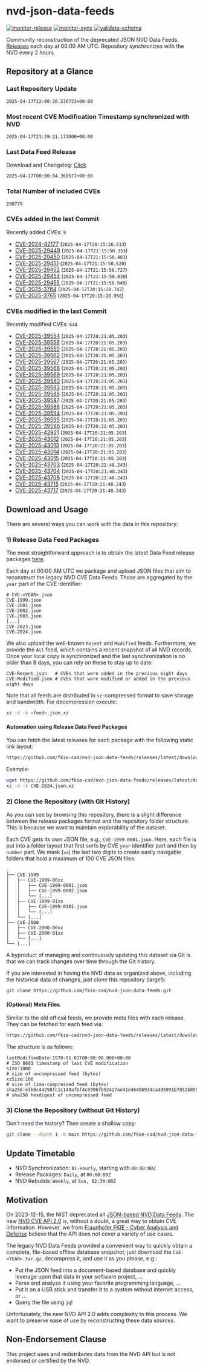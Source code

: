 # nvd-json-data-feeds

[![monitor-release](https://github.com/fkie-cad/nvd-json-data-feeds/actions/workflows/monitor_release.yml/badge.svg)](https://github.com/fkie-cad/nvd-json-data-feeds/actions/workflows/monitor_release.yml)
[![monitor-sync](https://github.com/fkie-cad/nvd-json-data-feeds/actions/workflows/monitor_sync.yml/badge.svg)](https://github.com/fkie-cad/nvd-json-data-feeds/actions/workflows/monitor_sync.yml)
[![validate-schema](https://github.com/fkie-cad/nvd-json-data-feeds/actions/workflows/validate_schema.yml/badge.svg)](https://github.com/fkie-cad/nvd-json-data-feeds/actions/workflows/validate_schema.yml)

Community reconstruction of the deprecated JSON NVD Data Feeds.
[Releases](https://github.com/fkie-cad/nvd-json-data-feeds/releases/latest) each day at 00:00 AM UTC.
Repository synchronizes with the NVD every 2 hours.

## Repository at a Glance

### Last Repository Update

```plain
2025-04-17T22:00:20.536722+00:00
```

### Most recent CVE Modification Timestamp synchronized with NVD

```plain
2025-04-17T21:39:21.173000+00:00
```

### Last Data Feed Release

Download and Changelog: [Click](https://github.com/fkie-cad/nvd-json-data-feeds/releases/latest)

```plain
2025-04-17T00:00:04.369577+00:00
```

### Total Number of included CVEs

```plain
290779
```

### CVEs added in the last Commit

Recently added CVEs: `9`

- [CVE-2024-42177](CVE-2024/CVE-2024-421xx/CVE-2024-42177.json) (`2025-04-17T20:15:26.513`)
- [CVE-2025-29449](CVE-2025/CVE-2025-294xx/CVE-2025-29449.json) (`2025-04-17T21:15:50.353`)
- [CVE-2025-29450](CVE-2025/CVE-2025-294xx/CVE-2025-29450.json) (`2025-04-17T21:15:50.483`)
- [CVE-2025-29451](CVE-2025/CVE-2025-294xx/CVE-2025-29451.json) (`2025-04-17T21:15:50.620`)
- [CVE-2025-29452](CVE-2025/CVE-2025-294xx/CVE-2025-29452.json) (`2025-04-17T21:15:50.727`)
- [CVE-2025-29454](CVE-2025/CVE-2025-294xx/CVE-2025-29454.json) (`2025-04-17T21:15:50.830`)
- [CVE-2025-29455](CVE-2025/CVE-2025-294xx/CVE-2025-29455.json) (`2025-04-17T21:15:50.940`)
- [CVE-2025-3764](CVE-2025/CVE-2025-37xx/CVE-2025-3764.json) (`2025-04-17T20:15:28.747`)
- [CVE-2025-3765](CVE-2025/CVE-2025-37xx/CVE-2025-3765.json) (`2025-04-17T20:15:28.950`)


### CVEs modified in the last Commit

Recently modified CVEs: `644`

- [CVE-2025-39554](CVE-2025/CVE-2025-395xx/CVE-2025-39554.json) (`2025-04-17T20:21:05.203`)
- [CVE-2025-39558](CVE-2025/CVE-2025-395xx/CVE-2025-39558.json) (`2025-04-17T20:21:05.203`)
- [CVE-2025-39559](CVE-2025/CVE-2025-395xx/CVE-2025-39559.json) (`2025-04-17T20:21:05.203`)
- [CVE-2025-39562](CVE-2025/CVE-2025-395xx/CVE-2025-39562.json) (`2025-04-17T20:21:05.203`)
- [CVE-2025-39567](CVE-2025/CVE-2025-395xx/CVE-2025-39567.json) (`2025-04-17T20:21:05.203`)
- [CVE-2025-39568](CVE-2025/CVE-2025-395xx/CVE-2025-39568.json) (`2025-04-17T20:21:05.203`)
- [CVE-2025-39569](CVE-2025/CVE-2025-395xx/CVE-2025-39569.json) (`2025-04-17T20:21:05.203`)
- [CVE-2025-39580](CVE-2025/CVE-2025-395xx/CVE-2025-39580.json) (`2025-04-17T20:21:05.203`)
- [CVE-2025-39583](CVE-2025/CVE-2025-395xx/CVE-2025-39583.json) (`2025-04-17T20:21:05.203`)
- [CVE-2025-39586](CVE-2025/CVE-2025-395xx/CVE-2025-39586.json) (`2025-04-17T20:21:05.203`)
- [CVE-2025-39587](CVE-2025/CVE-2025-395xx/CVE-2025-39587.json) (`2025-04-17T20:21:05.203`)
- [CVE-2025-39588](CVE-2025/CVE-2025-395xx/CVE-2025-39588.json) (`2025-04-17T20:21:05.203`)
- [CVE-2025-39594](CVE-2025/CVE-2025-395xx/CVE-2025-39594.json) (`2025-04-17T20:21:05.203`)
- [CVE-2025-39595](CVE-2025/CVE-2025-395xx/CVE-2025-39595.json) (`2025-04-17T20:21:05.203`)
- [CVE-2025-39596](CVE-2025/CVE-2025-395xx/CVE-2025-39596.json) (`2025-04-17T20:21:05.203`)
- [CVE-2025-42921](CVE-2025/CVE-2025-429xx/CVE-2025-42921.json) (`2025-04-17T20:21:05.203`)
- [CVE-2025-43012](CVE-2025/CVE-2025-430xx/CVE-2025-43012.json) (`2025-04-17T20:21:05.203`)
- [CVE-2025-43013](CVE-2025/CVE-2025-430xx/CVE-2025-43013.json) (`2025-04-17T20:21:05.203`)
- [CVE-2025-43014](CVE-2025/CVE-2025-430xx/CVE-2025-43014.json) (`2025-04-17T20:21:05.203`)
- [CVE-2025-43015](CVE-2025/CVE-2025-430xx/CVE-2025-43015.json) (`2025-04-17T20:21:05.203`)
- [CVE-2025-43703](CVE-2025/CVE-2025-437xx/CVE-2025-43703.json) (`2025-04-17T20:21:48.243`)
- [CVE-2025-43704](CVE-2025/CVE-2025-437xx/CVE-2025-43704.json) (`2025-04-17T20:21:48.243`)
- [CVE-2025-43708](CVE-2025/CVE-2025-437xx/CVE-2025-43708.json) (`2025-04-17T20:21:48.243`)
- [CVE-2025-43715](CVE-2025/CVE-2025-437xx/CVE-2025-43715.json) (`2025-04-17T20:21:48.243`)
- [CVE-2025-43717](CVE-2025/CVE-2025-437xx/CVE-2025-43717.json) (`2025-04-17T20:21:48.243`)


## Download and Usage

There are several ways you can work with the data in this repository:

### 1) Release Data Feed Packages

The most straightforward approach is to obtain the latest Data Feed release packages [here](https://github.com/fkie-cad/nvd-json-data-feeds/releases/latest).

Each day at 00:00 AM UTC we package and upload JSON files that aim to reconstruct the legacy NVD CVE Data Feeds.
Those are aggregated by the `year` part of the CVE identifier:

```
# CVE-<YEAR>.json
CVE-1999.json
CVE-2001.json
CVE-2002.json
CVE-2003.json
[...]
CVE-2023.json
CVE-2024.json
```

We also upload the well-known `Recent` and `Modified` feeds.
Furthermore, we provide the `All` feed, which contains a recent snapshot of all NVD records.
Once your local copy is synchronized and the last synchronization is no older than 8 days, you can rely on these to stay up to date:

```plain
CVE-Recent.json   # CVEs that were added in the previous eight days
CVE-Modified.json # CVEs that were modified or added in the previous eight days
```

Note that all feeds are distributed in `xz`-compressed format to save storage and bandwidth.
For decompression execute:

```sh
xz -d -k <feed>.json.xz
```

#### Automation using Release Data Feed Packages

You can fetch the latest releases for each package with the following static link layout:

```sh
https://github.com/fkie-cad/nvd-json-data-feeds/releases/latest/download/CVE-<YEAR>.json.xz
```

Example:

```sh
wget https://github.com/fkie-cad/nvd-json-data-feeds/releases/latest/download/CVE-2024.json.xz
xz -d -k CVE-2024.json.xz
```

### 2) Clone the Repository (with Git History)

As you can see by browsing this repository, there is a slight difference between the release packages format and the repository folder structure.
This is because we want to maintain explorability of the dataset.

Each CVE gets its own JSON file, e.g., `CVE-1999-0001.json`.
Here, each file is put into a folder layout that first sorts by CVE `year` identifier part and then by `number` part.
We mask (`xx`) the last two digits to create easily navigable folders that hold a maximum of 100 CVE JSON files:

```plain
.
├── CVE-1999
│   ├── CVE-1999-00xx
│   │   ├── CVE-1999-0001.json
│   │   ├── CVE-1999-0002.json
│   │   └── [...]
│   ├── CVE-1999-01xx
│   │   ├── CVE-1999-0101.json
│   │   └── [...]
│   └── [...]
├── CVE-2000
│   ├── CVE-2000-00xx
│   ├── CVE-2000-01xx
│   └── [...]
└── [...]
```

A byproduct of managing and continuously updating this dataset via Git is that we can track changes over time through the Git history.

If you are interested in having the NVD data as organized above, including the historical data of changes, just clone this repository (large!):

```sh
git clone https://github.com/fkie-cad/nvd-json-data-feeds.git
```

#### (Optional) Meta Files

Similar to the old official feeds, we provide meta files with each release. They can be fetched for each feed via:

```sh
https://github.com/fkie-cad/nvd-json-data-feeds/releases/latest/download/CVE-<YEAR>.meta
```

The structure is as follows:

```plain
lastModifiedDate:1970-01-01T00:00:00.000+00:00                          # ISO 8601 timestamp of last CVE modification
size:1000                                                               # size of uncompressed feed (bytes)
xzSize:100                                                              # size of lzma-compressed feed (bytes)
sha256:e3b0c44298fc1c149afbf4c8996fb92427ae41e4649b934ca495991b7852b855 # sha256 hexdigest of uncompressed feed
```

### 3) Clone the Repository (without Git History)

Don't need the history? Then create a shallow copy:

```sh
git clone --depth 1 -b main https://github.com/fkie-cad/nvd-json-data-feeds.git
```


## Update Timetable

* NVD Synchronization: `Bi-Hourly`, starting with `00:00:00Z`
* Release Packages: `Daily`, at `00:00:00Z`
* NVD Rebuilds: `Weekly`, at `Sun, 02:30:00Z`


## Motivation

On 2023-12-15, the NIST deprecated all [JSON-based NVD Data Feeds](https://nvd.nist.gov/vuln/data-feeds#divRetirementBanner-1).
The new [NVD CVE API 2.0](https://nvd.nist.gov/developers/vulnerabilities) is, without a doubt, a great way to obtain CVE information.
However, we from [Fraunhofer FKIE - Cyber Analysis and Defense](https://www.fkie.fraunhofer.de/en/departments/cad.html) believe that the API does not cover a variety of use cases.

The legacy NVD Data Feeds provided a convenient way to quickly obtain a complete, file-based offline database snapshot; just download the `CVE-<YEAR>.tar.gz`, decompress it, and use it as you please, e.g.:

- Put the JSON feed into a document-based database and quickly leverage upon that data in your software project, ...
- Parse and analyze it using your favorite programming language, ...
- Put it on a USB stick and transfer it to a system without internet access, or ...
- Query the file using `jq`!

Unfortunately, the new NVD API 2.0 adds complexity to this process.
We want to preserve ease of use by reconstructing these data sources.

## Non-Endorsement Clause

This project uses and redistributes data from the NVD API but is not endorsed or certified by the NVD.